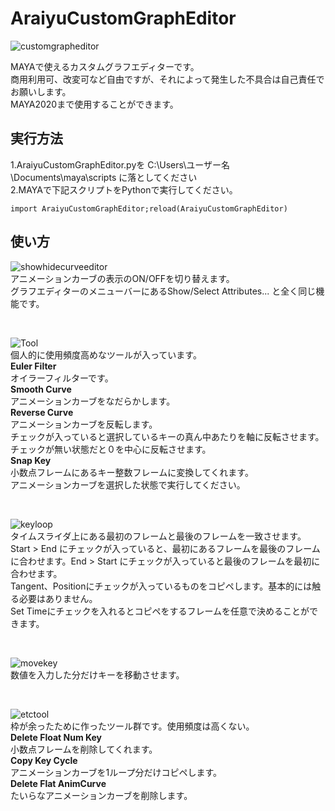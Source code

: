 # AraiyuCustomGraphEditor

![customgrapheditor](https://user-images.githubusercontent.com/43115049/150816940-23c382bc-7a6c-4f20-a343-2f80eaacf7c6.JPG)
 
 
MAYAで使えるカスタムグラフエディターです。  
商用利用可、改変可など自由ですが、それによって発生した不具合は自己責任でお願いします。  
MAYA2020まで使用することができます。 

## 実行方法
1.AraiyuCustomGraphEditor.pyを C:\Users\ユーザー名\Documents\maya\scripts に落としてください  
2.MAYAで下記スクリプトをPythonで実行してください。  
```
import AraiyuCustomGraphEditor;reload(AraiyuCustomGraphEditor)
```

## 使い方
![showhidecurveeditor](https://user-images.githubusercontent.com/43115049/150819229-d182e92d-030a-479c-8be6-4aebea14e62a.JPG)  
アニメーションカーブの表示のON/OFFを切り替えます。  
グラフエディターのメニューバーにあるShow/Select Attributes... と全く同じ機能です。  

<br>

![Tool](https://user-images.githubusercontent.com/43115049/150819973-69f8c519-1b17-42cd-9144-c6f38ca952e4.JPG)  
個人的に使用頻度高めなツールが入っています。  
__Euler Filter__  
オイラーフィルターです。  
__Smooth Curve__  
アニメーションカーブをなだらかします。  
__Reverse Curve__  
アニメーションカーブを反転します。  
チェックが入っていると選択しているキーの真ん中あたりを軸に反転させます。  
チェックが無い状態だと０を中心に反転させます。  
__Snap Key__  
小数点フレームにあるキー整数フレームに変換してくれます。  
アニメーションカーブを選択した状態で実行してください。  

<br>

![keyloop](https://user-images.githubusercontent.com/43115049/150819986-a8bb2b55-6a98-497d-9fd5-cb3c8af85af4.JPG)  
タイムスライダ上にある最初のフレームと最後のフレームを一致させます。  
Start > End にチェックが入っていると、最初にあるフレームを最後のフレームに合わせます。End > Start にチェックが入っていると最後のフレームを最初に合わせます。  
Tangent、Positionにチェックが入っているものをコピペします。基本的には触る必要はありません。  
Set Timeにチェックを入れるとコピペをするフレームを任意で決めることができます。  

<br>

![movekey](https://user-images.githubusercontent.com/43115049/150820002-fed5ac3d-3df9-4a4b-8eca-e547a1740b7e.JPG)  
数値を入力した分だけキーを移動させます。  

<br>

![etctool](https://user-images.githubusercontent.com/43115049/150820011-7bdaf432-756d-4ab2-a29b-8ac88b758ca0.JPG)  
枠が余ったために作ったツール群です。使用頻度は高くない。  
__Delete Float Num Key__  
小数点フレームを削除してくれます。  
__Copy Key Cycle__  
アニメーションカーブを1ループ分だけコピペします。  
__Delete Flat AnimCurve__  
たいらなアニメーションカーブを削除します。
